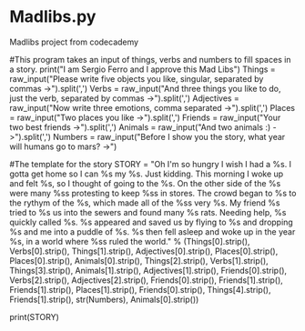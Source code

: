 # Madlibs.py
Madlibs project from codecademy

#This program takes an input of things, verbs and numbers to fill spaces in a story.
print("I am Sergio Ferro and I approve this Mad Libs")
Things = raw_input("Please write five objects you like, singular, separated by commas ->").split(',')
Verbs = raw_input("And three things you like to do, just the verb, separated by commas ->").split(',')
Adjectives = raw_input("Now write three emotions, comma separated ->").split(',')
Places = raw_input("Two places you like ->").split(',')
Friends = raw_input("Your two best friends ->").split(',')
Animals = raw_input("And two animals :) ->").split(',')
Numbers = raw_input("Before I show you the story, what year will humans go to mars? ->")

#The template for the story
STORY = "Oh I'm so hungry I wish I had a %s. I gotta get home so I can %s my %s. Just kidding. This morning I woke up and felt %s, so I thought of going to the %s. On the other side of the %s were many %ss protesting to keep %ss in stores. The crowd began to %s to the rythym of the %s, which made all of the %ss very %s. My friend %s tried to %s us into the sewers and found many %s rats. Needing help, %s quickly called %s. %s appeared and saved us by flying to %s and dropping %s and me into a puddle of %s. %s then fell asleep and woke up in the year %s, in a world where %ss ruled the world." % (Things[0].strip(), Verbs[0].strip(), Things[1].strip(), Adjectives[0].strip(), Places[0].strip(), Places[0].strip(), Animals[0].strip(), Things[2].strip(), Verbs[1].strip(), Things[3].strip(), Animals[1].strip(), Adjectives[1].strip(), Friends[0].strip(), Verbs[2].strip(), Adjectives[2].strip(), Friends[0].strip(), Friends[1].strip(), Friends[1].strip(), Places[1].strip(), Friends[0].strip(), Things[4].strip(), Friends[1].strip(), str(Numbers), Animals[0].strip())

print(STORY)
